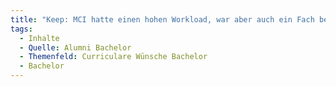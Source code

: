 ```yaml
---
title: "Keep: MCI hatte einen hohen Workload, war aber auch ein Fach bei dem es  wirklich klick gemacht hat. Kann wenn es richtig läuft sehr inspirierend sein und hatte bei Herr Hartmann eine tolle Geschwindigkeit um gefordert zu werden aber trotzdem am Ball bleiben zu können."
tags:
  - Inhalte
  - Quelle: Alumni Bachelor
  - Themenfeld: Curriculare Wünsche Bachelor
  - Bachelor
---
```

